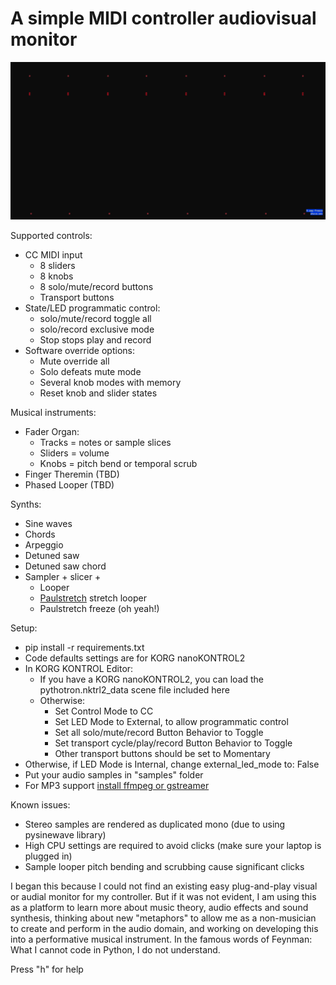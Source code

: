 # A simple MIDI controller audiovisual monitor

![GUI](pythotron.gif)

Supported controls:
- CC MIDI input   
  - 8 sliders
  - 8 knobs
  - 8 solo/mute/record buttons
  - Transport buttons
- State/LED programmatic control:
  - solo/mute/record toggle all
  - solo/record exclusive mode
  - Stop stops play and record
- Software override options:
  - Mute override all
  - Solo defeats mute mode
  - Several knob modes with memory
  - Reset knob and slider states

Musical instruments:
- Fader Organ:
  - Tracks = notes or sample slices
  - Sliders = volume
  - Knobs = pitch bend or temporal scrub
- Finger Theremin (TBD)
- Phased Looper (TBD)

Synths:
- Sine waves
- Chords
- Arpeggio 
- Detuned saw
- Detuned saw chord
- Sampler + slicer +
  - Looper
  - [Paulstretch](http://hypermammut.sourceforge.net/paulstretch) stretch looper 
  - Paulstretch freeze (oh yeah!)
    
Setup:
- pip install -r requirements.txt
- Code defaults settings are for KORG nanoKONTROL2
- In KORG KONTROL Editor:
  - If you have a KORG nanoKONTROL2, you can load the pythotron.nktrl2_data scene file included here
  - Otherwise:
    - Set Control Mode to CC
    - Set LED Mode to External, to allow programmatic control 
    - Set all solo/mute/record Button Behavior to Toggle
    - Set transport cycle/play/record Button Behavior to Toggle
    - Other transport buttons should be set to Momentary
- Otherwise, if LED Mode is Internal, change external_led_mode to: False
- Put your audio samples in "samples" folder
- For MP3 support [install ffmpeg or gstreamer](https://github.com/librosa/librosa#audioread-and-mp3-support)

Known issues:
- Stereo samples are rendered as duplicated mono (due to using pysinewave library)
- High CPU settings are required to avoid clicks (make sure your laptop is plugged in)
- Sample looper pitch bending and scrubbing cause significant clicks

I began this because I could not find an existing easy plug-and-play visual or audial monitor for my controller. 
But if it was not evident, I am using this as a platform to learn more about music theory, audio effects and sound synthesis, 
thinking about new "metaphors" to allow me as a non-musician to create and perform in the audio domain, and working on developing this into a performative musical instrument.
In the famous words of Feynman: What I cannot code in Python, I do not understand.

Press "h" for help
